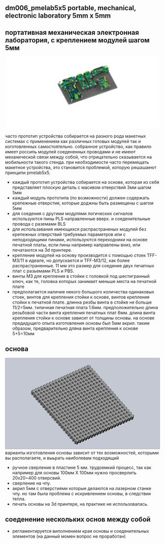 ## dm006_pmelab5x5 portable, mechanical, electronic laboratory 5mm x 5mm

## портативная механическая электронная лаборатория, с креплением модулей шагом 5мм
![](/RDMMD/img/001.PNG)

часто прототип устройства собирается на разного рода макетных системах с применением как различных готовых модулей так и изготовленных самостоятельно. 
собранное устройство, как правило имеет россипь модулей соедененных проводами и не имеют механической связи между собой, что отрицательно сказывается на мобильности такого стенда.
при необходимости часто перемещать макетное устройства, это становится проблемой, которую решашаеют принципи pmelab5x5.



* каждый прототип устройства собирается на основе, которая из себя представляет плоскую деталь с масивом отверствий 3мм шагом 5мм
* каждый модуль прототипа (по возможности) должен содержать крепежные отверстия, которые доджны быть размещены с шагом 5мм
* для соедения с другими модулями  логических сигналов используются пины PLS направленные вверх. и соеденительные провода с раземами BLS
* для использавания имеющихся распрастраненых модулей без крепежных отверствий требуемых параметров или с неподходящими пинами, используются переходники на основе печатной платы, если пины например направлены вниз, или печатаются на 3d принтере.
* крепление модулей на основу производится с помощью стоек TFF-M3/11 в идеале, но допускается и TFF-M3/12, как более распрастраненные. 11 мм это размер для соедение двух печатных плат с разьемами PLS и PBS.
* винты М3 для крепления в стойки с  головкой под шестигранный ключ, как те, головка еоторых занимает меньше места на печатной плате 
* предполагается наличие некого большого количества одинаковых стоек, винтов для крепления стойки к основе, винтов крепления стойки к печатной плате. длинна резбы винта в стойке не больше 11/2=5мм. типичная печатная плата 1.6мм. предположительно длина резьбовой части винта крепления печатных плат 6мм. длина винта крепления стойки к основе зависит от толщины основы. на основе предидущего опыта изготовления основы был 5мм акрил. таким образом, предварительно дляна винта крепления к основе 5+5=10мм 


## основа
![](/RDMMD/img/dm006_pmelab5x5_base100x100.PNG)
варианты изготовления основы зависит от тех возможностей, которыми вы располагаете, и выьрать наиболевам подходящий
* ручное сверление в пластине 5 мм. трудоемкий процесс, так как например для основы 100мм Х 100мм нужно просверлить 20х20~400 отверсвий.
* сверление на чпу.
* акрил 5мм с  отверстиями которые делаются на лазерном станке чпу. но там была проблема с искривлением основы, в следствии тепла. 
* печать основы на 3d принтере, на практике не использовалась.

## соеденение нескольких основ между собой
* регламентируется виполнением края основы и соеденительных элементов (на данный момен вопрос не проработан)
